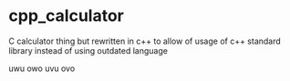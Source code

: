 # cpp_calculator
C calculator thing but rewritten in c++ to allow of usage of c++ standard library instead of using outdated language

uwu owo uvu ovo